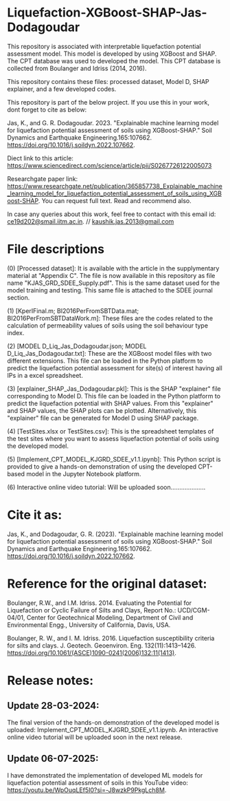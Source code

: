 # Liquefaction-XGBoost-SHAP-Jas-Dodagoudar
This repository is associated with interpretable liquefaction potential assessment model. This model is developed by using XGBoost and SHAP. 
The CPT database was used to developed the model. This CPT database is collected from Boulanger and Idriss (2014, 2016).

This repository contains these files: processed dataset, Model D, SHAP explainer, and a few developed codes.

This repository is part of the below project. If you use this in your work, dont forget to cite as below:

Jas, K., and G. R. Dodagoudar. 2023. "Explainable machine learning model for liquefaction potential assessment of soils using XGBoost-SHAP." Soil Dynamics and Earthquake Engineering.165:107662. https://doi.org/10.1016/j.soildyn.2022.107662. 

Diect link to this article: https://www.sciencedirect.com/science/article/pii/S0267726122005073 

Researchgate paper link: https://www.researchgate.net/publication/365857738_Explainable_machine_learning_model_for_liquefaction_potential_assessment_of_soils_using_XGBoost-SHAP. 
You can request full text. Read and recommend also.

In case any queries about this work, feel free to contact with this email id: ce19d202@smail.iitm.ac.in. // kaushik.jas.2013@gmail.com


# File descriptions

(0) [Processed dataset]: It is available with the article in the supplymentary material at "Appendix C". The file is now available in this repository as file name "KJAS_GRD_SDEE_Supply.pdf".
This is the same dataset used for the model training and testing. This same file is attached to the SDEE journal section.

(1) [KperIFinal.m; BI2016PerFromSBTData.mat; BI2016PerFromSBTDataWork.m]: 
These files are the codes related to the calculation of permeability values of soils using the soil behaviour type index.

(2) [MODEL D_Liq_Jas_Dodagoudar.json; MODEL D_Liq_Jas_Dodagoudar.txt]: These are the XGBoost model files with two different extensions. This file can be loaded in the Python platform to predict the liquefaction potential assessment for site(s) of interest having all IPs in a excel spreadsheet.

(3) [explainer_SHAP_Jas_Dodagoudar.pkl]: This is the SHAP "explainer" file corresponding to Model D. This file can be loaded in the Python platform to predict the liquefaction potential with SHAP values. From this "explainer" and SHAP values, the SHAP plots can be plotted. Alternatively, this "explainer" file can be generated for Model D using SHAP package. 

(4) [TestSites.xlsx or TestSites.csv]: This is the  spreadsheet templates of the test sites where you want to assess liquefaction potential of soils using the developed model.

(5) [Implement_CPT_MODEL_KJGRD_SDEE_v1.1.ipynb]: This Python script is provided to give a hands-on demonstration of using the developed CPT-based model in the Jupyter Notebook platform.

(6) Interactive online video tutorial: Will be uploaded soon....................

# Cite it as:
Jas, K., and Dodagoudar, G. R. (2023). "Explainable machine learning model for liquefaction potential assessment of soils using XGBoost-SHAP." Soil Dynamics and Earthquake Engineering.165:107662. https://doi.org/10.1016/j.soildyn.2022.107662. 

# Reference for the original dataset:

Boulanger, R.W., and I.M. Idriss. 2014. Evaluating the Potential for Liquefaction or Cyclic Failure of Silts and Clays, Report No.: UCD/CGM-04/01, Center for Geotechnical Modeling, Department of Civil and Environmental Engg., University of California, Davis, USA.

Boulanger, R. W., and I. M. Idriss. 2016. Liquefaction susceptibility criteria for silts and clays. J. Geotech. Geoenviron. Eng. 132(11):1413–1426. https://doi.org/10.1061/(ASCE)1090-0241(2006)132:11(1413). 

# Release notes:
## Update 28-03-2024:
The final version of the hands-on demonstration of the developed model is uploaded: Implement_CPT_MODEL_KJGRD_SDEE_v1.1.ipynb. An interactive online video tutorial will be uploaded soon in the next release.
## Update 06-07-2025:
I have demonstrated the implementation of developed ML models for liquefaction potential assessment of soils in this YouTube video: https://youtu.be/WpOuqLEf5I0?si=-J8wzkP9PkgLch8M. 

